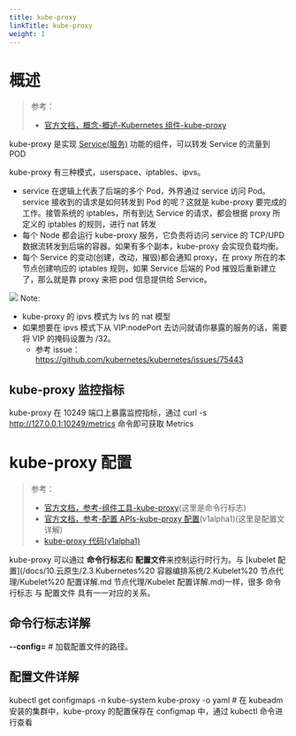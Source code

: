 ```yaml
---
title: kube-proxy
linkTitle: kube-proxy
weight: 1
---
```


# 概述

> 参考：
>
> - [官方文档，概念-概述-Kubernetes 组件-kube-proxy](https://kubernetes.io/docs/concepts/overview/components/#kube-proxy)

kube-proxy 是实现 [Service(服务)](/docs/10.云原生/Kubernetes/Kubernetes%20网络/Service(服务).md) 功能的组件，可以转发 Service 的流量到 POD

kube-proxy 有三种模式，userspace、iptables、ipvs。

- service 在逻辑上代表了后端的多个 Pod，外界通过 service 访问 Pod。service 接收到的请求是如何转发到 Pod 的呢？这就是 kube-proxy 要完成的工作。接管系统的 iptables，所有到达 Service 的请求，都会根据 proxy 所定义的 iptables 的规则，进行 nat 转发
- 每个 Node 都会运行 kube-proxy 服务，它负责将访问 service 的 TCP/UPD 数据流转发到后端的容器。如果有多个副本，kube-proxy 会实现负载均衡。
- 每个 Service 的变动(创建，改动，摧毁)都会通知 proxy，在 proxy 所在的本节点创建响应的 iptables 规则，如果 Service 后端的 Pod 摧毁后重新建立了，那么就是靠 proxy 来把 pod 信息提供给 Service。

![](https://notes-learning.oss-cn-beijing.aliyuncs.com/cp8r8a/1616118387292-eec78059-6dc3-4131-a895-85ccae5711f3.jpeg)
Note:

- kube-proxy 的 ipvs 模式为 lvs 的 nat 模型
- 如果想要在 ipvs 模式下从 VIP:nodePort 去访问就请你暴露的服务的话，需要将 VIP 的掩码设置为 /32。
  - 参考 issue：<https://github.com/kubernetes/kubernetes/issues/75443>

## kube-proxy 监控指标

kube-proxy 在 10249 端口上暴露监控指标，通过 curl -s http://127.0.0.1:10249/metrics 命令即可获取 Metrics

# kube-proxy 配置

> 参考：
>
> - [官方文档，参考-组件工具-kube-proxy](https://kubernetes.io/docs/reference/command-line-tools-reference/kube-proxy/)(这里是命令行标志)
> - [官方文档，参考-配置 APIs-kube-proxy 配置](https://kubernetes.io/docs/reference/config-api/kube-proxy-config.v1alpha1/)(v1alpha1)(这里是配置文详解)
> - [kube-proxy 代码(v1alpha1)](https://pkg.go.dev/k8s.io/kube-proxy/config/v1alpha1#KubeProxyConfiguration)

kube-proxy 可以通过 **命令行标志**和 **配置文件**来控制运行时行为。与 [kubelet 配置](/docs/10.云原生/2.3.Kubernetes%20 容器编排系统/2.Kubelet%20 节点代理/Kubelet%20 配置详解.md 节点代理/Kubelet 配置详解.md)一样，很多 命令行标志 与 配置文件 具有一一对应的关系。

## 命令行标志详解

**--config=<STRING>** # 加载配置文件的路径。

## 配置文件详解

kubectl get configmaps -n kube-system kube-proxy -o yaml # 在 kubeadm 安装的集群中，kube-proxy 的配置保存在 configmap 中，通过 kubectl 命令进行查看
